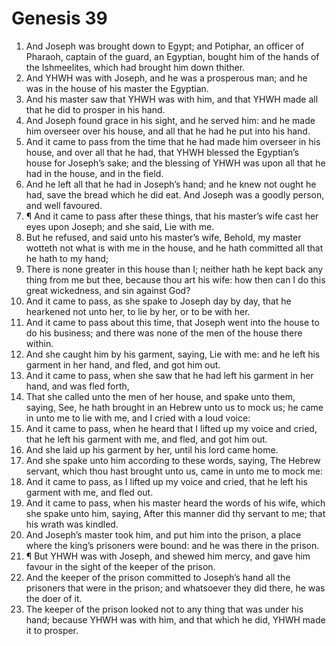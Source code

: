 ﻿# Genesis 39
1. And Joseph was brought down to Egypt; and Potiphar, an officer of Pharaoh, captain of the guard, an Egyptian, bought him of the hands of the Ishmeelites, which had brought him down thither. 
2. And YHWH was with Joseph, and he was a prosperous man; and he was in the house of his master the Egyptian. 
3. And his master saw that YHWH was with him, and that YHWH made all that he did to prosper in his hand. 
4. And Joseph found grace in his sight, and he served him: and he made him overseer over his house, and all that he had he put into his hand. 
5. And it came to pass from the time that he had made him overseer in his house, and over all that he had, that YHWH blessed the Egyptian’s house for Joseph’s sake; and the blessing of YHWH was upon all that he had in the house, and in the field. 
6. And he left all that he had in Joseph’s hand; and he knew not ought he had, save the bread which he did eat. And Joseph was a goodly person, and well favoured. 
7. ¶ And it came to pass after these things, that his master’s wife cast her eyes upon Joseph; and she said, Lie with me. 
8. But he refused, and said unto his master’s wife, Behold, my master wotteth not what is with me in the house, and he hath committed all that he hath to my hand; 
9. There is none greater in this house than I; neither hath he kept back any thing from me but thee, because thou art his wife: how then can I do this great wickedness, and sin against God? 
10. And it came to pass, as she spake to Joseph day by day, that he hearkened not unto her, to lie by her, or to be with her. 
11. And it came to pass about this time, that Joseph went into the house to do his business; and there was none of the men of the house there within. 
12. And she caught him by his garment, saying, Lie with me: and he left his garment in her hand, and fled, and got him out. 
13. And it came to pass, when she saw that he had left his garment in her hand, and was fled forth, 
14. That she called unto the men of her house, and spake unto them, saying, See, he hath brought in an Hebrew unto us to mock us; he came in unto me to lie with me, and I cried with a loud voice: 
15. And it came to pass, when he heard that I lifted up my voice and cried, that he left his garment with me, and fled, and got him out. 
16. And she laid up his garment by her, until his lord came home. 
17. And she spake unto him according to these words, saying, The Hebrew servant, which thou hast brought unto us, came in unto me to mock me: 
18. And it came to pass, as I lifted up my voice and cried, that he left his garment with me, and fled out. 
19. And it came to pass, when his master heard the words of his wife, which she spake unto him, saying, After this manner did thy servant to me; that his wrath was kindled. 
20. And Joseph’s master took him, and put him into the prison, a place where the king’s prisoners were bound: and he was there in the prison. 
21. ¶ But YHWH was with Joseph, and shewed him mercy, and gave him favour in the sight of the keeper of the prison. 
22. And the keeper of the prison committed to Joseph’s hand all the prisoners that were in the prison; and whatsoever they did there, he was the doer of it. 
23. The keeper of the prison looked not to any thing that was under his hand; because YHWH was with him, and that which he did, YHWH made it to prosper. 
